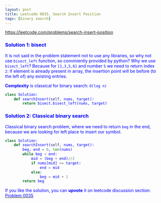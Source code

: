 ```yaml
---
layout: post
title: Leetcode 0035. Search Insert Position
tags: [binary search]
---
```


<a href="https://leetcode.com/problems/search-insert-position"> <font color = blue>https://leetcode.com/problems/search-insert-position

### Solution 1: bisect
It is not said in the problem statement not to use any libraries, so why not use `bisect_left` function, so conviniently provided by python? Why we use `bisect_left`? Because for `[1,3,5,6]` and number `5` we need to return index `2`: if element is already present in array, the insertion point will be before (to the left of) any existing entries.

**Complexity** is classical for binary search: `O(log n)`

```python
class Solution:
    def searchInsert(self, nums, target):
        return bisect.bisect_left(nums, target)
```

### Solution 2: Classical binary search

Classical binary search problem, where we need to return `beg` in the end, because we are looking for left place to insert our symbol.

```python
class Solution:
    def searchInsert(self, nums, target):
        beg, end = 0, len(nums)
        while beg < end:
            mid = (beg + end)//2
            if nums[mid] >= target:
                end = mid
            else:
                beg = mid + 1
        return beg
```
If you like the solution, you can **upvote** it on leetcode discussion section:<a href="https://leetcode.com/problems/search-insert-position/discuss/679918/python-oneliner-using-bisect-explained"> <font color = blue>Problem 0035
